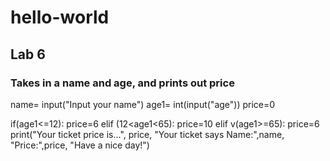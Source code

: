 # hello-world
## Lab 6
### Takes in a name and age, and prints out price
name= input("Input your name")
age1= int(input("age"))
price=0

if(age1<=12):
    price=6
elif (12<age1<65):
    price=10
elif v(age1>=65):
    price=6
print("Your ticket price is...", price, "Your ticket says Name:",name, "Price:",price, "Have a nice day!")

